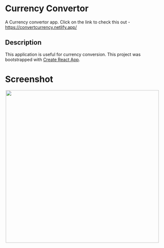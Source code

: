 # Currency Convertor

A Currency convertor app. Click on the link to check this out - 
https://convertcurrency.netlify.app/

## Description

This application is useful for currency conversion.
This project was bootstrapped with [Create React App](https://github.com/facebook/create-react-app).

# Screenshot
<p align="center">
  <img src="https://i.postimg.cc/cHbmhQKz/Capture.png" width=500>
</p>


